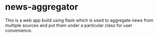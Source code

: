 # news-aggregator
This is a web app build using flask which is used to aggregate news from multiple sources and put them under a particular class for user convenience.
